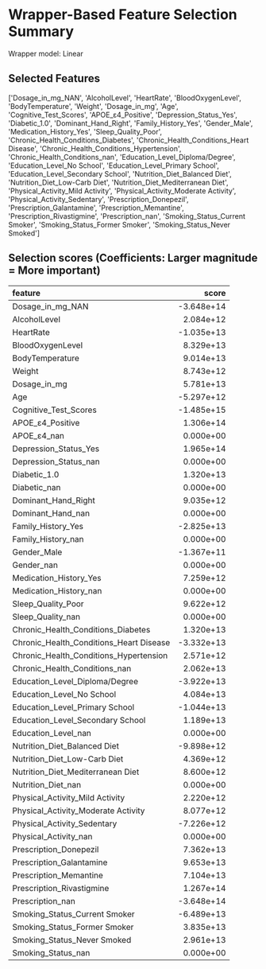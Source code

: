# Wrapper-Based Feature Selection Summary

Wrapper model:  Linear

## Selected Features

['Dosage_in_mg_NAN', 'AlcoholLevel', 'HeartRate', 'BloodOxygenLevel', 'BodyTemperature', 'Weight', 'Dosage_in_mg', 'Age', 'Cognitive_Test_Scores', 'APOE_ε4_Positive', 'Depression_Status_Yes', 'Diabetic_1.0', 'Dominant_Hand_Right', 'Family_History_Yes', 'Gender_Male', 'Medication_History_Yes', 'Sleep_Quality_Poor', 'Chronic_Health_Conditions_Diabetes', 'Chronic_Health_Conditions_Heart Disease', 'Chronic_Health_Conditions_Hypertension', 'Chronic_Health_Conditions_nan', 'Education_Level_Diploma/Degree', 'Education_Level_No School', 'Education_Level_Primary School', 'Education_Level_Secondary School', 'Nutrition_Diet_Balanced Diet', 'Nutrition_Diet_Low-Carb Diet', 'Nutrition_Diet_Mediterranean Diet', 'Physical_Activity_Mild Activity', 'Physical_Activity_Moderate Activity', 'Physical_Activity_Sedentary', 'Prescription_Donepezil', 'Prescription_Galantamine', 'Prescription_Memantine', 'Prescription_Rivastigmine', 'Prescription_nan', 'Smoking_Status_Current Smoker', 'Smoking_Status_Former Smoker', 'Smoking_Status_Never Smoked']

## Selection scores (Coefficients: Larger magnitude = More important)

| feature                                 |      score |
|:----------------------------------------|-----------:|
| Dosage_in_mg_NAN                        | -3.648e+14 |
| AlcoholLevel                            |  2.084e+12 |
| HeartRate                               | -1.035e+13 |
| BloodOxygenLevel                        |  8.329e+13 |
| BodyTemperature                         |  9.014e+13 |
| Weight                                  |  8.743e+12 |
| Dosage_in_mg                            |  5.781e+13 |
| Age                                     | -5.297e+12 |
| Cognitive_Test_Scores                   | -1.485e+15 |
| APOE_ε4_Positive                        |  1.306e+14 |
| APOE_ε4_nan                             |  0.000e+00 |
| Depression_Status_Yes                   |  1.965e+14 |
| Depression_Status_nan                   |  0.000e+00 |
| Diabetic_1.0                            |  1.320e+13 |
| Diabetic_nan                            |  0.000e+00 |
| Dominant_Hand_Right                     |  9.035e+12 |
| Dominant_Hand_nan                       |  0.000e+00 |
| Family_History_Yes                      | -2.825e+13 |
| Family_History_nan                      |  0.000e+00 |
| Gender_Male                             | -1.367e+11 |
| Gender_nan                              |  0.000e+00 |
| Medication_History_Yes                  |  7.259e+12 |
| Medication_History_nan                  |  0.000e+00 |
| Sleep_Quality_Poor                      |  9.622e+12 |
| Sleep_Quality_nan                       |  0.000e+00 |
| Chronic_Health_Conditions_Diabetes      |  1.320e+13 |
| Chronic_Health_Conditions_Heart Disease | -3.332e+13 |
| Chronic_Health_Conditions_Hypertension  |  2.571e+12 |
| Chronic_Health_Conditions_nan           |  2.062e+13 |
| Education_Level_Diploma/Degree          | -3.922e+13 |
| Education_Level_No School               |  4.084e+13 |
| Education_Level_Primary School          | -1.044e+13 |
| Education_Level_Secondary School        |  1.189e+13 |
| Education_Level_nan                     |  0.000e+00 |
| Nutrition_Diet_Balanced Diet            | -9.898e+12 |
| Nutrition_Diet_Low-Carb Diet            |  4.369e+12 |
| Nutrition_Diet_Mediterranean Diet       |  8.600e+12 |
| Nutrition_Diet_nan                      |  0.000e+00 |
| Physical_Activity_Mild Activity         |  2.220e+12 |
| Physical_Activity_Moderate Activity     |  8.077e+12 |
| Physical_Activity_Sedentary             | -7.226e+12 |
| Physical_Activity_nan                   |  0.000e+00 |
| Prescription_Donepezil                  |  7.362e+13 |
| Prescription_Galantamine                |  9.653e+13 |
| Prescription_Memantine                  |  7.104e+13 |
| Prescription_Rivastigmine               |  1.267e+14 |
| Prescription_nan                        | -3.648e+14 |
| Smoking_Status_Current Smoker           | -6.489e+13 |
| Smoking_Status_Former Smoker            |  3.835e+13 |
| Smoking_Status_Never Smoked             |  2.961e+13 |
| Smoking_Status_nan                      |  0.000e+00 |